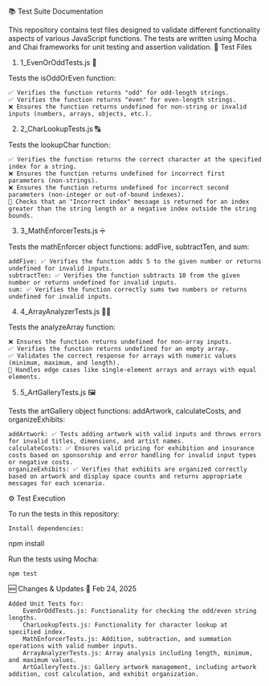 📚 Test Suite Documentation

This repository contains test files designed to validate different functionality aspects of various JavaScript functions. The tests are written using Mocha and Chai frameworks for unit testing and assertion validation.
📝 Test Files
1. 1_EvenOrOddTests.js 🧮

Tests the isOddOrEven function:

    ✅ Verifies the function returns "odd" for odd-length strings.
    ✅ Verifies the function returns "even" for even-length strings.
    ❌ Ensures the function returns undefined for non-string or invalid inputs (numbers, arrays, objects, etc.).

2. 2_CharLookupTests.js 🔠

Tests the lookupChar function:

    ✅ Verifies the function returns the correct character at the specified index for a string.
    ❌ Ensures the function returns undefined for incorrect first parameters (non-strings).
    ❌ Ensures the function returns undefined for incorrect second parameters (non-integer or out-of-bound indexes).
    🔴 Checks that an "Incorrect index" message is returned for an index greater than the string length or a negative index outside the string bounds.

3. 3_MathEnforcerTests.js ➗

Tests the mathEnforcer object functions: addFive, subtractTen, and sum:

    addFive: ✅ Verifies the function adds 5 to the given number or returns undefined for invalid inputs.
    subtractTen: ✅ Verifies the function subtracts 10 from the given number or returns undefined for invalid inputs.
    sum: ✅ Verifies the function correctly sums two numbers or returns undefined for invalid inputs.

4. 4_ArrayAnalyzerTests.js 🧑‍💻

Tests the analyzeArray function:

    ❌ Ensures the function returns undefined for non-array inputs.
    ✅ Verifies the function returns undefined for an empty array.
    ✅ Validates the correct response for arrays with numeric values (minimum, maximum, and length).
    🔴 Handles edge cases like single-element arrays and arrays with equal elements.

5. 5_ArtGalleryTests.js 🖼️

Tests the artGallery object functions: addArtwork, calculateCosts, and organizeExhibits:

    addArtwork: ✅ Tests adding artwork with valid inputs and throws errors for invalid titles, dimensions, and artist names.
    calculateCosts: ✅ Ensures valid pricing for exhibition and insurance costs based on sponsorship and error handling for invalid input types or negative costs.
    organizeExhibits: ✅ Verifies that exhibits are organized correctly based on artwork and display space counts and returns appropriate messages for each scenario.

⚙️ Test Execution

To run the tests in this repository:

    Install dependencies:

npm install

Run the tests using Mocha:

    npm test

🆕 Changes & Updates
📅 Feb 24, 2025

    Added Unit Tests for:
        EvenOrOddTests.js: Functionality for checking the odd/even string lengths.
        CharLookupTests.js: Functionality for character lookup at specified index.
        MathEnforcerTests.js: Addition, subtraction, and summation operations with valid number inputs.
        ArrayAnalyzerTests.js: Array analysis including length, minimum, and maximum values.
        ArtGalleryTests.js: Gallery artwork management, including artwork addition, cost calculation, and exhibit organization.
